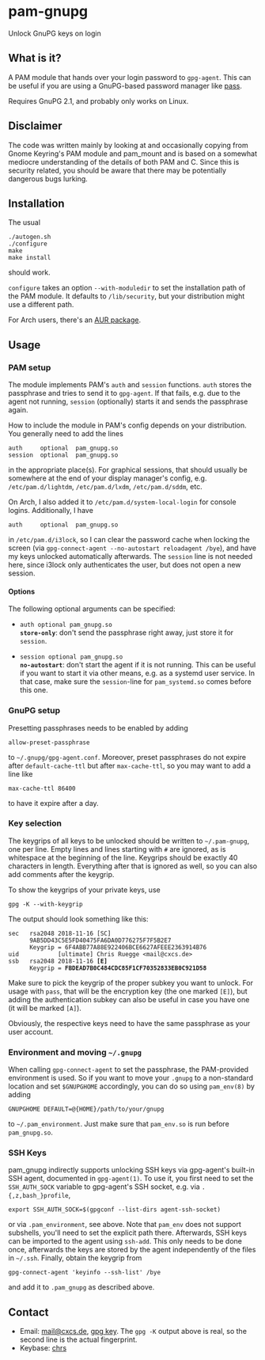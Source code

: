 # pam-gnupg

Unlock GnuPG keys on login

## What is it?

A PAM module that hands over your login password to `gpg-agent`. This can be
useful if you are using a GnuPG-based password manager like [pass][].

Requires GnuPG 2.1, and probably only works on Linux.

## Disclaimer

The code was written mainly by looking at and occasionally copying from Gnome
Keyring's PAM module and pam_mount and is based on a somewhat mediocre
understanding of the details of both PAM and C. Since this is security related,
you should be aware that there may be potentially dangerous bugs lurking.

## Installation

The usual

    ./autogen.sh
    ./configure
    make
    make install

should work.

`configure` takes an option `--with-moduledir` to set the installation path of
the PAM module. It defaults to `/lib/security`, but your distribution might use
a different path.

For Arch users, there's an [AUR package][].

## Usage

### PAM setup

The module implements PAM's `auth` and `session` functions. `auth` stores the
passphrase and tries to send it to `gpg-agent`. If that fails, e.g. due to the
agent not running, `session` (optionally) starts it and sends the passphrase
again.

How to include the module in PAM's config depends on your distribution. You
generally need to add the lines

    auth     optional  pam_gnupg.so
    session  optional  pam_gnupg.so

in the appropriate place(s). For graphical sessions, that should usually be
somewhere at the end of your display manager's config, e.g.
`/etc/pam.d/lightdm`, `/etc/pam.d/lxdm`, `/etc/pam.d/sddm`, etc.

On Arch, I also added it to `/etc/pam.d/system-local-login` for console logins.
Additionally, I have

    auth     optional  pam_gnupg.so

in `/etc/pam.d/i3lock`, so I can clear the password cache when locking the
screen (via `gpg-connect-agent --no-autostart reloadagent /bye`), and have my
keys unlocked automatically afterwards. The `session` line is not needed here,
since i3lock only authenticates the user, but does not open a new session.

#### Options

The following optional arguments can be specified:

- <code>auth optional pam_gnupg.so <strong>store-only</strong></code>: don't
  send the passphrase right away, just store it for `session`.

- <code>session optional pam_gnupg.so <strong>no-autostart</strong></code>:
  don't start the agent if it is not running. This can be useful if you want to
  start it via other means, e.g. as a systemd user service. In that case, make
  sure the `session`-line for `pam_systemd.so` comes before this one.

### GnuPG setup

Presetting passphrases needs to be enabled by adding

    allow-preset-passphrase

to `~/.gnupg/gpg-agent.conf`. Moreover, preset passphrases do not expire after
`default-cache-ttl` but after `max-cache-ttl`, so you may want to add a line like

    max-cache-ttl 86400

to have it expire after a day.

### Key selection

The keygrips of all keys to be unlocked should be written to `~/.pam-gnupg`, one
per line. Empty lines and lines starting with `#` are ignored, as is whitespace
at the beginning of the line. Keygrips should be exactly 40 characters in
length. Everything after that is ignored as well, so you can also add comments
after the keygrip.

To show the keygrips of your private keys, use

    gpg -K --with-keygrip

The output should look something like this:

<pre><code>sec   rsa2048 2018-11-16 [SC]
      9AB5DD43C5E5FD40475FA6DA0D776275F7F5B2E7
      Keygrip = 6F4ABB77A88E922406BCE6627AFEEE2363914B76
uid           [ultimate] Chris Ruegge &lt;mail@cxcs.de&gt;
ssb   rsa2048 2018-11-16 <strong>[E]</strong>
      Keygrip = <strong>FBDEAD7B0C484CDC85F1CF70352833EB0C921D58</strong>
</code></pre>

Make sure to pick the keygrip of the proper subkey you want to unlock. For usage
with `pass`, that will be the encryption key (the one marked `[E]`), but adding
the authentication subkey can also be useful in case you have one (it will be
marked `[A]`).

Obviously, the respective keys need to have the same passphrase as your user
account.

### Environment and moving `~/.gnupg`

When calling `gpg-connect-agent` to set the passphrase, the PAM-provided
environment is used. So if you want to move your `.gnupg` to a non-standard
location and set `$GNUPGHOME` accordingly, you can do so using `pam_env(8)` by
adding

    GNUPGHOME DEFAULT=@{HOME}/path/to/your/gnupg

to `~/.pam_environment`. Just make sure that `pam_env.so` is run before
`pam_gnupg.so`.

### SSH Keys

pam_gnupg indirectly supports unlocking SSH keys via gpg-agent's built-in SSH
agent, documented in `gpg-agent(1)`. To use it, you first need to set the
`SSH_AUTH_SOCK` variable to gpg-agent's SSH socket, e.g. via
`.{,z,bash_}profile`,

```
export SSH_AUTH_SOCK=$(gpgconf --list-dirs agent-ssh-socket)
```

or via `.pam_environment`, see above. Note that `pam_env` does not support
subshells, you'll need to set the explicit path there. Afterwards, SSH keys can
be imported to the agent using `ssh-add`. This only needs to be done once,
afterwards the keys are stored by the agent independently of the files in
`~/.ssh`. Finally, obtain the keygrip from

```
gpg-connect-agent 'keyinfo --ssh-list' /bye
```

and add it to `.pam_gnupg` as described above.

## Contact

- Email: mail@cxcs.de, [gpg key][]. The `gpg -K` output above is real, so the second line is the actual fingerprint.
- Keybase: [chrs](https://keybase.io/chrs)


[pass]: https://www.passwordstore.org/
[AUR package]: https://aur.archlinux.org/packages/pam-gnupg/
[gpg key]: https://gist.githubusercontent.com/cruegge/273380ce582d8d6c38b00bfaac433711/raw/3b6d506bd650d2e1b92c138bc608c6c567f048cc/mail@cxcs.de.pub.asc
